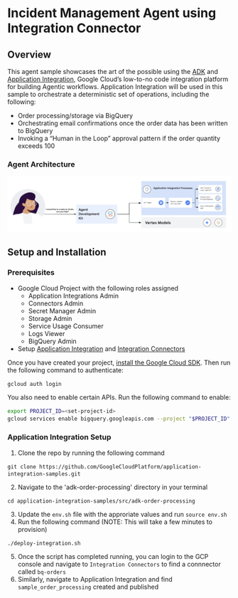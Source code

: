 # Incident Management Agent using Integration Connector

## Overview

This agent sample showcases the art of the possible using the [ADK](https://google.github.io/adk-docs) and [Application Integration](https://cloud.google.com/application-integration/docs/overview), Google Cloud’s low-to-no code integration platform for building Agentic workflows. Application Integration will be used in this sample to orchestrate a deterministic set of operations, including the following:
- Order processing/storage via BigQuery
- Orchestrating email confirmations once the order data has been written to BigQuery
- Invoking a “Human in the Loop” approval pattern if the order quantity exceeds 100


### Agent Architecture

![architecture](adk-order-processing-arch-flow.png)

## Setup and Installation

### Prerequisites

- Google Cloud Project with the following roles assigned
  - Application Integrations Admin
  - Connectors Admin
  - Secret Manager Admin
  - Storage Admin
  - Service Usage Consumer
  - Logs Viewer
  - BigQuery Admin
- Setup [Application Integration](https://cloud.google.com/application-integration/docs/setup-application-integration) and [Integration Connectors](https://cloud.google.com/integration-connectors/docs/setup-integration-connectors)

Once you have created your project, [install the Google Cloud SDK](https://cloud.google.com/sdk/docs/install). Then run the following command to authenticate:
```bash
gcloud auth login
```

You also need to enable certain APIs. Run the following command to enable:
```bash
export PROJECT_ID=<set-project-id>
gcloud services enable bigquery.googleapis.com --project "$PROJECT_ID"
```

### Application Integration Setup

1. Clone the repo by running the following command
```
git clone https://github.com/GoogleCloudPlatform/application-integration-samples.git
```
2. Navigate to the 'adk-order-processing' directory in your terminal
```
cd application-integration-samples/src/adk-order-processing
```
3. Update the `env.sh` file with the approriate values and run `source env.sh`
4. Run the following command (NOTE: This will take a few minutes to provision)
```
./deploy-integration.sh
```
5. Once the script has completed running, you can login to the GCP console and navigate to `Integration Connectors` to find a connnector called `bq-orders`
6. Similarly, navigate to Application Integration and find `sample_order_processing` created and published